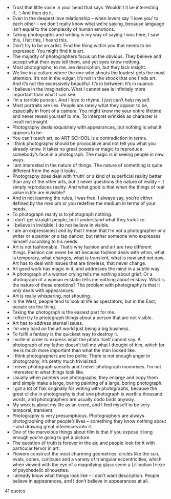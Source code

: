  - Trust that little voice in your head that says ‘Wouldn’t it be interesting if...’; And then do it.
 - Even in the deepest love relationship – when lovers say ‘I love you’ to each other – we don’t really know what we’re saying, because language isn’t equal to the complexity of human emotions.
 - Taking photographs and writing is my way of saying I was here, I saw this, I felt this, I heard this.
 - Don’t try to be an artist. Find the thing within you that needs to be expressed. You might find it is art.
 - The majority of photographers focus on the obvious. They believe and accept what their eyes tell them, and yet eyes know nothing.
 - Most photographs, to me, are description, but they lack insight.
 - We live in a culture where the one who shouts the loudest gets the most attention. It’s not in the vulgar, it’s not in the shock that one finds art. And it’s not the excessively beautiful. It’s in between; it’s in nuance.
 - I believe in the imagination. What I cannot see is infinitely more important than what I can see.
 - I’m a terrible punster. And I love to rhyme. I just can’t help myself.
 - Most portraits are lies. People are rarely what they appear to be, especially in front of a camera. You might know me your entire lifetime and never reveal yourself to me. To interpret wrinkles as character is insult not insight.
 - Photography deals exquisitely with appearances, but nothing is what it appears to be.
 - You can’t teach art, so ART SCHOOL is a contradiction in terms.
 - I think photographs should be provocative and not tell you what you already know. It takes no great powers or magic to reproduce somebody’s face in a photograph. The magic is in seeing people in new ways.
 - I am interested in the nature of things. The nature of something is quite different from the way it looks.
 - Photography does deal with ‘truth’ or a kind of superficial reality better than any of the other arts, but it never questions the nature of reality – it simply reproduces reality. And what good is that when the things of real value in life are invisible?
 - And in not learning the rules, I was free. I always say, you’re either defined by the medium or you redefine the medium in terms of your needs.
 - To photograph reality is to photograph nothing.
 - I don’t get straight people, but I understand what they look like.
 - I believe in invisible; I do not believe in visible.
 - I am an expressionist and by that I mean that I’m not a photographer or a writer or a painter or a tap dancer, but rather someone who expresses himself according to his needs.
 - Art is not fashionable. That’s why fashion and art are two different things. Fashion can never be art because fashion deals with whim, what is temporary, what changes, what is transient, what is now and not now. Art has to deal with issues that are timeless, that never change.
 - All good work has magic in it, and addresses the mind in a subtle way.
 - A photograph of a woman crying tells me nothing about grief. Or a photograph of a woman ecstatic tells me nothing about ecstasy. What is the nature of these emotions? The problem with photography is that it only deals with appearances.
 - Art is really whispering, not shouting.
 - In the West, people tend to look at life as spectators, but in the East, people are the thing.
 - Taking the photograph is the easiest part for me.
 - I often try to photograph things about a person that are not visible.
 - Art has to address eternal issues.
 - I’m very hard on the art world just being a big business.
 - To fulfil a fantasy is the quickest way to destroy it.
 - I write in order to express what the photo itself cannot say. A photograph of my father doesn’t tell me what I thought of him, which for me is much more important than what the man looked like.
 - I think photographers are too polite. There is not enough anger in photography; it’s pretty much trivialized.
 - I never photograph sunsets and I never photograph moonrises. I’m not interested in what things look like.
 - Usually when painters use photographs, they enlarge and copy them and simply make a large, boring painting of a large, boring photograph.
 - I got a lot of flak originally for writing with photographs, because the great cliche in photography is that one photograph is worth a thousand words, and photographers are usually dodo birds anyway.
 - My work is about my life as an event, and I find myself to be very temporal, transient.
 - Photography is very presumptuous. Photographers are always photographing other people’s lives – something they know nothing about – and drawing great inferences into it.
 - One of the marvelous things about film is that if you expose it long enough you’re going to get a picture.
 - The question of truth is forever in the air, and people look for it with particular fervor in art.
 - Flowers construct the most charming geometries: circles like the sun, ovals, cones, curlicues and a variety of triangular eccentricities, which when viewed with the eye of a magnifying glass seem a Lilliputian frieze of psychedelic silhouettes.
 - I already know what things look like – I don’t want description. People believe in appearances, and I don’t believe in appearances at all.

41 quotes